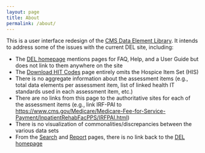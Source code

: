 ```yaml
---
layout: page
title: About
permalink: /about/
---
```


This is a user interface redesign of the [CMS Data Element Library](https://del.cms.gov/DELWeb/pubHome).  It intends to address some of the issues with the current DEL site, including:
* The [DEL homepage](https://del.cms.gov/DELWeb/pubHome) mentions pages for FAQ, Help, and a User Guide but does not link to them anywhere on the site
* The [Download HIT Codes](https://del.cms.gov/DELWeb/pubDownloadHitCodesForm) page entirely omits the Hospice Item Set (HIS)
* There is no aggregate information about the assessment items (e.g., total data elements per assessment item, list of linked health IT standards used in each assessment item, etc.)
* There are no links from this page to the authoritative sites for each of the assessment items (e.g., link IRF-PAI to https://www.cms.gov/Medicare/Medicare-Fee-for-Service-Payment/InpatientRehabFacPPS/IRFPAI.html)
* There is no visualization of commonalities/discrepancies between the various data sets
* From the [Search](https://del.cms.gov/DELWeb/pubNavSearch) and [Report](https://del.cms.gov/DELWeb/pubNavRpts) pages, there is no link back to the [DEL homepage](https://del.cms.gov/DELWeb/pubHome)